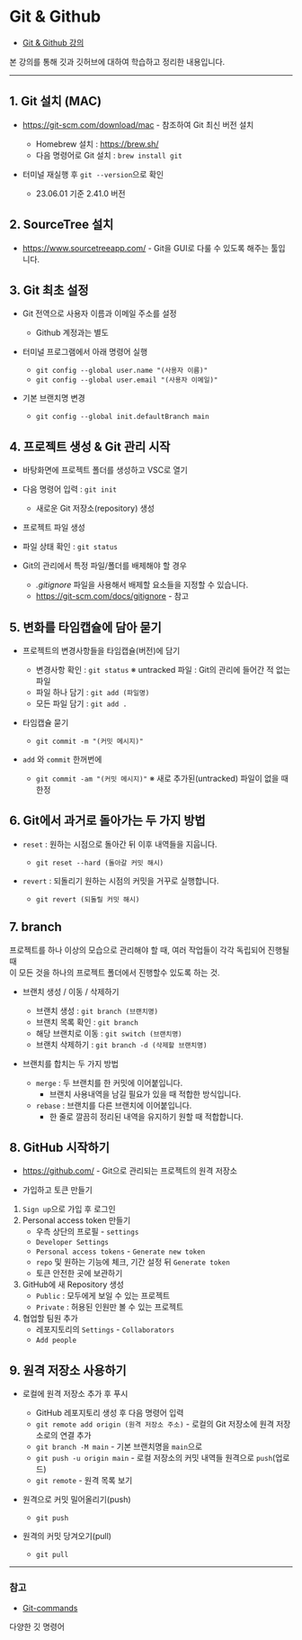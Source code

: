 # Git & Github
- [Git & Github 강의](https://www.youtube.com/watch?v=1I3hMwQU6GU)


본 강의를 통해 깃과 깃허브에 대하여 학습하고 정리한 내용입니다.

---
## 1. Git 설치 (MAC)
- https://git-scm.com/download/mac - 참조하여 Git 최신 버전 설치
  - Homebrew 설치 : https://brew.sh/ 
  - 다음 명령어로 Git 설치 : ```brew install git```

- 터미널 재실행 후 ```git --version```으로 확인   
  - 23.06.01 기준 2.41.0 버전

## 2. SourceTree 설치
- https://www.sourcetreeapp.com/ - Git을 GUI로 다룰 수 있도록 해주는 툴입니다.

## 3. Git 최초 설정
- Git 전역으로 사용자 이름과 이메일 주소를 설정
  - Github 계정과는 별도   

- 터미널 프로그램에서 아래 명령어 실행   
  - ```git config --global user.name "(사용자 이름)"```   
  - ```git config --global user.email "(사용자 이메일)"```   

- 기본 브랜치명 변경   
  - ```git config --global init.defaultBranch main```

## 4. 프로젝트 생성 & Git 관리 시작
- 바탕화면에 프로젝트 폴더를 생성하고 VSC로 열기

- 다음 명령어 입력 : ```git init```
  - 새로운 Git 저장소(repository) 생성    

- 프로젝트 파일 생성

- 파일 상태 확인 : ```git status```

- Git의 관리에서 특정 파일/폴더를 배제해야 할 경우
  - *.gitignore* 파일을 사용해서 배제할 요소들을 지정할 수 있습니다.
  - https://git-scm.com/docs/gitignore - 참고

## 5. 변화를 타임캡슐에 담아 묻기
- 프로젝트의 변경사항들을 타임캡슐(버전)에 담기
  - 변경사항 확인 : `git status` ※ untracked 파일 : Git의 관리에 들어간 적 없는 파일
  - 파일 하나 담기 : `git add (파일명)`
  - 모든 파일 담기 : `git add .`

- 타임캡슐 묻기
  - `git commit -m "(커밋 메시지)"`

- `add` 와 `commit` 한꺼번에
  - `git commit -am "(커밋 메시지)"` ※ 새로 추가된(untracked) 파일이 없을 때 한정

## 6. Git에서 과거로 돌아가는 두 가지 방법
- `reset` : 원하는 시점으로 돌아간 뒤 이후 내역들을 지웁니다.
  - `git reset --hard (돌아갈 커밋 해시)`

- `revert` : 되돌리기 원하는 시점의 커밋을 거꾸로 실행합니다.
  - `git revert (되돌릴 커밋 해시)`

## 7. branch
프로젝트를 하나 이상의 모습으로 관리해야 할 때, 여러 작업들이 각각 독립되어 진행될 때   
이 모든 것을 하나의 프로젝트 폴더에서 진행할수 있도록 하는 것.
- 브랜치 생성 / 이동 / 삭제하기
  - 브랜치 생성 : `git branch (브랜치명)`
  - 브랜치 목록 확인 : `git branch`
  - 해당 브랜치로 이동 : `git switch (브랜치명)`
  - 브랜치 삭제하기 : `git branch -d (삭제할 브랜치명)` 

- 브랜치를 합치는 두 가지 방법
  - `merge` : 두 브랜치를 한 커밋에 이어붙입니다.
    - 브랜치 사용내역을 남길 필요가 있을 때 적합한 방식입니다.
  - `rebase` : 브랜치를 다른 브랜치에 이어붙입니다.
    - 한 줄로 깔끔히 정리된 내역을 유지하기 원할 때 적합합니다.

## 8. GitHub 시작하기
- https://github.com/ - Git으로 관리되는 프로젝트의 원격 저장소

- 가입하고 토큰 만들기
 1. `Sign up`으로 가입 후 로그인
 2. Personal access token 만들기
    - 우측 상단의 프로필 - `settings`
    - `Developer Settings`
    - `Personal access tokens` - `Generate new token`
    - `repo` 및 원하는 기능에 체크, 기간 설정 뒤 `Generate token`
    -  토큰 안전한 곳에 보관하기
 3. GitHub에 새 Repository 생성 
    - `Public` : 모두에게 보일 수 있는 프로젝트
    - `Private` : 허용된 인원만 볼 수 있는 프로젝트
 4. 협업할 팀원 추가
    - 레포지토리의 `Settings` - `Collaborators`
    - `Add people`

## 9. 원격 저장소 사용하기
- 로컬에 원격 저장소 추가 후 푸시
    - GitHub 레포지토리 생성 후 다음 명령어 입력
    - `git remote add origin (원격 저장소 주소)` - 로컬의 Git 저장소에 원격 저장소로의 연결 추가
    - `git branch -M main` - 기본 브랜치명을 `main`으로
    - `git push -u origin main` - 로컬 저장소의 커밋 내역들 원격으로 `push`(업로드)
    - `git remote` - 원격 목록 보기

- 원격으로 커밋 밀어올리기(push)
    - `git push`

- 원격의 커밋 당겨오기(pull)
    - `git pull`




---
### 참고
- [Git-commands](https://git-scm.com/docs/git#_git_commands)

다양한 깃 명령어
